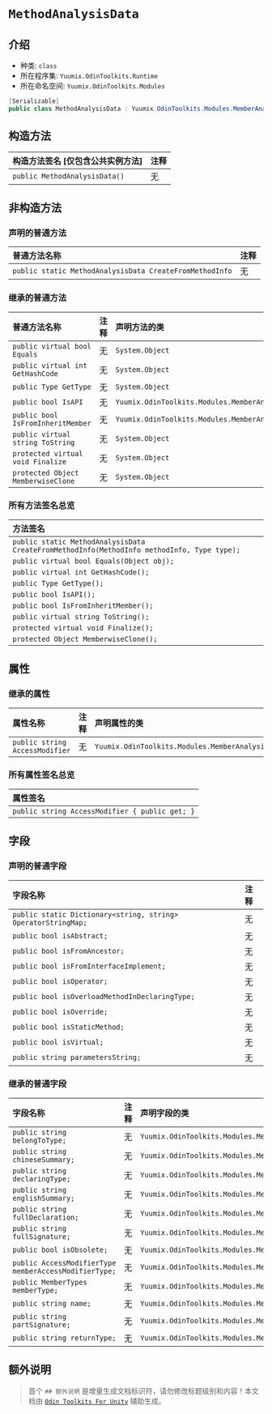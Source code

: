 ﻿# `MethodAnalysisData`

## 介绍

- 种类: `class`
- 所在程序集: `Yuumix.OdinToolkits.Runtime`
- 所在命名空间: `Yuumix.OdinToolkits.Modules`

``` csharp
[Serializable]
public class MethodAnalysisData : Yuumix.OdinToolkits.Modules.MemberAnalysisData
```

## 构造方法

| 构造方法签名 [仅包含公共实例方法] | 注释 |
| :--- | :--- |
| `public MethodAnalysisData()` | 无 |

## 非构造方法

### 声明的普通方法

| 普通方法名称 | 注释 |
| :--- | :--- | 
| `public static MethodAnalysisData CreateFromMethodInfo` | 无 |

### 继承的普通方法

| 普通方法名称 | 注释 | 声明方法的类 |
| :--- | :--- | :--- |
| `public virtual bool Equals` | 无 | `System.Object` |
| `public virtual int GetHashCode` | 无 | `System.Object` |
| `public Type GetType` | 无 | `System.Object` |
| `public bool IsAPI` | 无 | `Yuumix.OdinToolkits.Modules.MemberAnalysisData` |
| `public bool IsFromInheritMember` | 无 | `Yuumix.OdinToolkits.Modules.MemberAnalysisData` |
| `public virtual string ToString` | 无 | `System.Object` |
| `protected virtual void Finalize` | 无 | `System.Object` |
| `protected Object MemberwiseClone` | 无 | `System.Object` |

### 所有方法签名总览

| 方法签名 |
| :--- | 
| `public static MethodAnalysisData CreateFromMethodInfo(MethodInfo methodInfo, Type type);` |
| `public virtual bool Equals(Object obj);` |
| `public virtual int GetHashCode();` |
| `public Type GetType();` |
| `public bool IsAPI();` |
| `public bool IsFromInheritMember();` |
| `public virtual string ToString();` |
| `protected virtual void Finalize();` |
| `protected Object MemberwiseClone();` |

## 属性

### 继承的属性

| 属性名称 | 注释 | 声明属性的类 | 
| :--- | :--- | :--- |
| `public string AccessModifier` | 无 | `Yuumix.OdinToolkits.Modules.MemberAnalysisData` |

### 所有属性签名总览

| 属性签名 |
| :--- | 
| `public string AccessModifier { public get; }` |
## 字段

### 声明的普通字段

| 字段名称 | 注释 | 
| :--- | :--- | 
| `public static Dictionary<string, string> OperatorStringMap;` | 无 |
| `public bool isAbstract;` | 无 |
| `public bool isFromAncestor;` | 无 |
| `public bool isFromInterfaceImplement;` | 无 |
| `public bool isOperator;` | 无 |
| `public bool isOverloadMethodInDeclaringType;` | 无 |
| `public bool isOverride;` | 无 |
| `public bool isStaticMethod;` | 无 |
| `public bool isVirtual;` | 无 |
| `public string parametersString;` | 无 |

### 继承的普通字段

| 字段名称 | 注释 | 声明字段的类 |
| :--- | :--- | :--- |
| `public string belongToType;` | 无 | `Yuumix.OdinToolkits.Modules.MemberAnalysisData` |
| `public string chineseSummary;` | 无 | `Yuumix.OdinToolkits.Modules.MemberAnalysisData` |
| `public string declaringType;` | 无 | `Yuumix.OdinToolkits.Modules.MemberAnalysisData` |
| `public string englishSummary;` | 无 | `Yuumix.OdinToolkits.Modules.MemberAnalysisData` |
| `public string fullDeclaration;` | 无 | `Yuumix.OdinToolkits.Modules.MemberAnalysisData` |
| `public string fullSignature;` | 无 | `Yuumix.OdinToolkits.Modules.MemberAnalysisData` |
| `public bool isObsolete;` | 无 | `Yuumix.OdinToolkits.Modules.MemberAnalysisData` |
| `public AccessModifierType memberAccessModifierType;` | 无 | `Yuumix.OdinToolkits.Modules.MemberAnalysisData` |
| `public MemberTypes memberType;` | 无 | `Yuumix.OdinToolkits.Modules.MemberAnalysisData` |
| `public string name;` | 无 | `Yuumix.OdinToolkits.Modules.MemberAnalysisData` |
| `public string partSignature;` | 无 | `Yuumix.OdinToolkits.Modules.MemberAnalysisData` |
| `public string returnType;` | 无 | `Yuumix.OdinToolkits.Modules.MemberAnalysisData` |

## 额外说明

> 首个 `## 额外说明` 是增量生成文档标识符，请勿修改标题级别和内容！本文档由 [`Odin Toolkits For Unity`](https://github.com/yuumixcode/OdinToolkits-For-Unity) 辅助生成。
